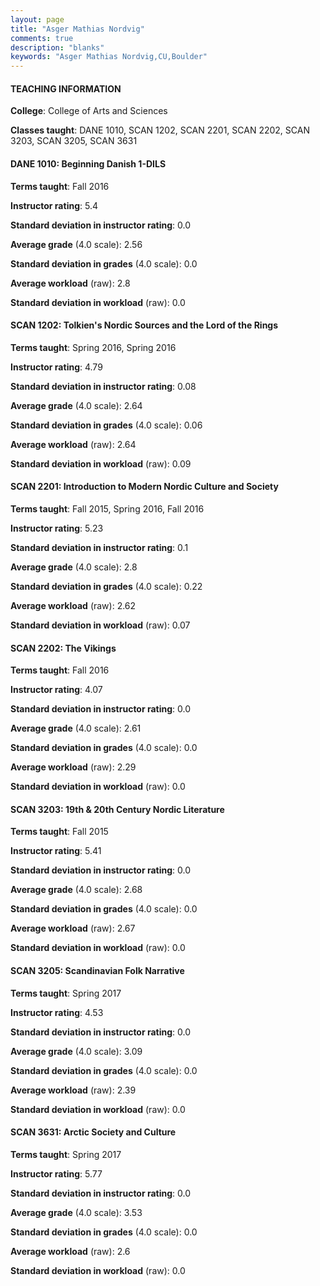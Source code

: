 ```yaml
---
layout: page
title: "Asger Mathias Nordvig" 
comments: true
description: "blanks"
keywords: "Asger Mathias Nordvig,CU,Boulder"
---
```

<head>
<script src="https://ajax.googleapis.com/ajax/libs/jquery/2.1.3/jquery.min.js"></script>
<script src="https://dl.dropboxusercontent.com/s/pc42nxpaw1ea4o9/highcharts.js?dl=0"></script>
<!-- <script src="../assets/js/highcharts.js"></script> -->
<style type="text/css">@font-face {
	font-family: "Bebas Neue";
	src: url(https://www.filehosting.org/file/details/544349/BebasNeue Regular.otf) format("opentype");
	}
	h1.Bebas { 
		font-family: "Bebas Neue", Verdana, Tahoma;
	}
</style>
</head>
	   
#### TEACHING INFORMATION

**College**: College of Arts and Sciences

**Classes taught**: DANE 1010, SCAN 1202, SCAN 2201, SCAN 2202, SCAN 3203, SCAN 3205, SCAN 3631

#### DANE 1010: Beginning Danish 1-DILS

**Terms taught**: Fall 2016

**Instructor rating**: 5.4

**Standard deviation in instructor rating**: 0.0

**Average grade** (4.0 scale): 2.56

**Standard deviation in grades** (4.0 scale): 0.0

**Average workload** (raw): 2.8

**Standard deviation in workload** (raw): 0.0

#### SCAN 1202: Tolkien's Nordic Sources and the Lord of the Rings

**Terms taught**: Spring 2016, Spring 2016

**Instructor rating**: 4.79

**Standard deviation in instructor rating**: 0.08

**Average grade** (4.0 scale): 2.64

**Standard deviation in grades** (4.0 scale): 0.06

**Average workload** (raw): 2.64

**Standard deviation in workload** (raw): 0.09

#### SCAN 2201: Introduction to Modern Nordic Culture and Society

**Terms taught**: Fall 2015, Spring 2016, Fall 2016

**Instructor rating**: 5.23

**Standard deviation in instructor rating**: 0.1

**Average grade** (4.0 scale): 2.8

**Standard deviation in grades** (4.0 scale): 0.22

**Average workload** (raw): 2.62

**Standard deviation in workload** (raw): 0.07

#### SCAN 2202: The Vikings

**Terms taught**: Fall 2016

**Instructor rating**: 4.07

**Standard deviation in instructor rating**: 0.0

**Average grade** (4.0 scale): 2.61

**Standard deviation in grades** (4.0 scale): 0.0

**Average workload** (raw): 2.29

**Standard deviation in workload** (raw): 0.0

#### SCAN 3203: 19th & 20th Century Nordic Literature

**Terms taught**: Fall 2015

**Instructor rating**: 5.41

**Standard deviation in instructor rating**: 0.0

**Average grade** (4.0 scale): 2.68

**Standard deviation in grades** (4.0 scale): 0.0

**Average workload** (raw): 2.67

**Standard deviation in workload** (raw): 0.0

#### SCAN 3205: Scandinavian Folk Narrative

**Terms taught**: Spring 2017

**Instructor rating**: 4.53

**Standard deviation in instructor rating**: 0.0

**Average grade** (4.0 scale): 3.09

**Standard deviation in grades** (4.0 scale): 0.0

**Average workload** (raw): 2.39

**Standard deviation in workload** (raw): 0.0

#### SCAN 3631: Arctic Society and Culture

**Terms taught**: Spring 2017

**Instructor rating**: 5.77

**Standard deviation in instructor rating**: 0.0

**Average grade** (4.0 scale): 3.53

**Standard deviation in grades** (4.0 scale): 0.0

**Average workload** (raw): 2.6

**Standard deviation in workload** (raw): 0.0

